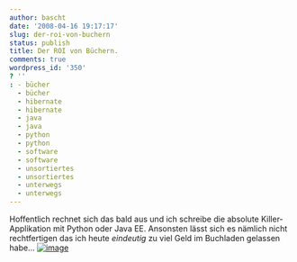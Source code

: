 ```yaml
---
author: bascht
date: '2008-04-16 19:17:17'
slug: der-roi-von-buchern
status: publish
title: Der ROI von Büchern.
comments: true
wordpress_id: '350'
? ''
: - bücher
  - bücher
  - hibernate
  - hibernate
  - java
  - java
  - python
  - python
  - software
  - software
  - unsortiertes
  - unsortiertes
  - unterwegs
  - unterwegs
---
```


Hoffentlich rechnet sich das bald aus und ich schreibe die absolute
Killer-Applikation mit Python oder Java EE. Ansonsten lässt sich es
nämlich nicht rechtfertigen das ich heute *eindeutig* zu viel Geld
im Buchladen gelassen habe...
[![image](http://www.bascht.com/uploads/2008/04/2buecher.jpg "2 Bücher")](http://www.bascht.com/uploads/2008/04/2buecher.jpg)



